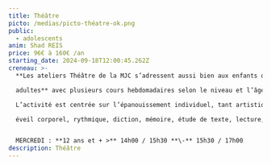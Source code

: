 ```yaml
---
title: Théâtre
picto: /medias/picto-théatre-ok.png
public:
  - adolescents
anim: Shad REIS
price: 96€ à 160€ /an
starting_date: 2024-09-18T12:00:45.262Z
creneau: >-
  **Les ateliers Théâtre de la MJC s’adressent aussi bien aux enfants qu’aux 

  adultes** avec plusieurs cours hebdomadaires selon le niveau et l’âge des participants.\

  L’activité est centrée sur l’épanouissement individuel, tant artistique qu’intellectuel : 

  éveil corporel, rythmique, diction, mémoire, étude de texte, lecture, déplacements...


  MERCREDI : **12 ans et + >** 14h00 / 15h30 **\-** 15h30 / 17h00
description: Théâtre
---
```

